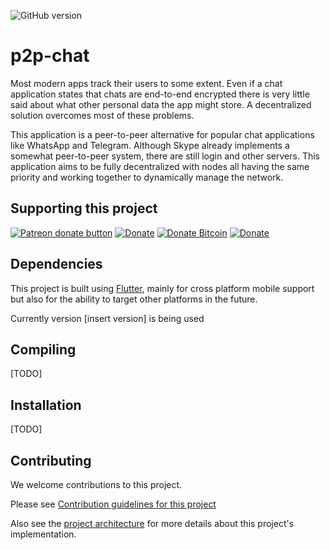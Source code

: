 ![GitHub version](https://badge.fury.io/gh/boennemann%2Fbadges.svg)
# p2p-chat
Most modern apps track their users to some extent. Even if a chat application states that chats are end-to-end encrypted there is very little said about what other personal data the app might store. A decentralized solution overcomes most of these problems.

This application is a peer-to-peer alternative for popular chat applications like WhatsApp and Telegram. Although Skype already implements a somewhat peer-to-peer system, there are still login and other servers. This application aims to be fully decentralized with nodes all having the same priority and working together to dynamically manage the network.

## Supporting this project
<a href="https://www.patreon.com/join/1920669" title="Donate to this project using Patreon"><img src="https://img.shields.io/badge/patreon-donate-orange.svg" alt="Patreon donate button" /></a>
[![Donate](https://img.shields.io/badge/Donate-PayPal-green.svg)](https://www.paypal.me/thelonelynull)
[![Donate Bitcoin](https://img.shields.io/badge/donate-bitcoin-b.svg)](docs/BTCDONATE.md)
[![Donate](https://brianmacdonald.github.io/Ethonate/svg/eth-donate-blue.svg)](docs/ETHDONATE.md)

## Dependencies

This project is built using [Flutter](https://flutter.dev/), mainly for cross platform mobile support but also for the ability to target other platforms in the future.

Currently version [insert version] is being used
## Compiling
[TODO]
## Installation
[TODO]
## Contributing

We welcome contributions to this project.

Please see [Contribution guidelines for this project](CONTRIBUTING.md)

Also see the [project architecture](docs/ARCHITECT.md) for more details about this project's implementation.